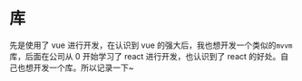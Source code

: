 # 库

先是使用了 vue 进行开发，在认识到 vue 的强大后，我也想开发一个类似的`mvvm`库，后面在公司从 0 开始学习了 react 进行开发，也认识到了 react 的好处。自己也想开发一个库。所以记录一下~
